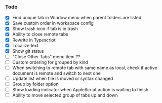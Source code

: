 ### Todo

- [x] Find unique tab in Window menu when parent folders are listed
- [x] Save custom order in workspace config
- [x] Show trash icon if tab is in trash
- [x] Ability to close remote tabs
- [x] Rewrite in Typescript
- [x] Localize text
- [x] Show git status
- [ ] "Close Other Tabs" menu item ??
- [ ] Custom ordering for grouped by kind
- [ ] When switching to remote tab with same name as local, check if active document is remote and switch to next one
- [ ] Update list when file is moved or syntax changed
- [ ] Group by folder option
- [ ] Show loading indicator when AppleScript action is waiting to finish
- [ ] Ability to move selected group of tabs up and down
